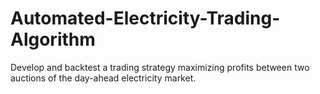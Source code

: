 # Automated-Electricity-Trading-Algorithm
Develop and backtest a trading strategy maximizing profits between two auctions of the day-ahead electricity market.
